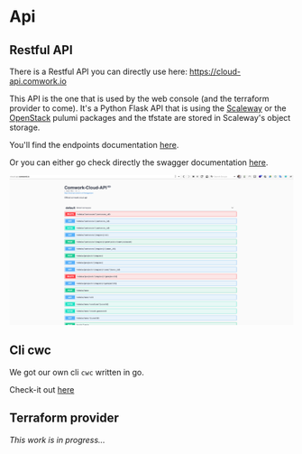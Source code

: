 # Api

## Restful API

There is a Restful API you can directly use here: https://cloud-api.comwork.io

This API is the one that is used by the web console (and the terraform provider to come). It's a Python Flask API that is using the [Scaleway](https://www.pulumi.com/registry/packages/scaleway/) or the [OpenStack](https://www.pulumi.com/registry/packages/openstack/) pulumi packages and the tfstate are stored in Scaleway's object storage.

You'll find the endpoints documentation [here](./restful_api.md).

Or you can either go check directly the swagger documentation [here](https://cloud-api.comwork.io).

![swagger](../../img/swagger.png)

## Cli cwc

We got our own cli `cwc` written in go.

Check-it out [here](../cli/README.md)

## Terraform provider

_This work is in progress..._
